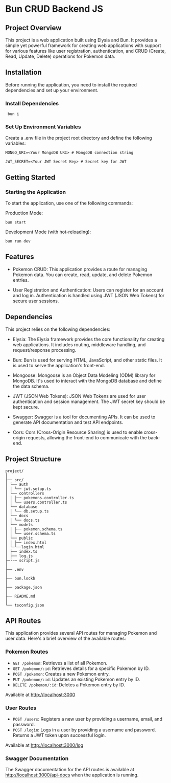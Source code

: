 # Bun CRUD Backend JS

## Project Overview

This project is a web application built using Elysia and Bun. It provides a simple yet powerful framework for creating web applications with support for various features like user registration, authentication, and CRUD (Create, Read, Update, Delete) operations for Pokemon data.

## Installation

Before running the application, you need to install the required dependencies and set up your environment.

### Install Dependencies

` bun i`

### Set Up Environment Variables

Create a .env file in the project root directory and define the following variables:

````
MONGO_URI=<Your MongoDB URI> # MongoDB connection string

JWT_SECRET=<Your JWT Secret Key> # Secret key for JWT
````

## Getting Started

### Starting the Application

To start the application, use one of the following commands:

Production Mode:

`bun start`

Development Mode (with hot-reloading):

`bun run dev`

## Features

- Pokemon CRUD: This application provides a route for managing Pokemon data. You can create, read, update, and delete Pokemon entries.

- User Registration and Authentication: Users can register for an account and log in. Authentication is handled using JWT (JSON Web Tokens) for secure user sessions.


## Dependencies

This project relies on the following dependencies:

- Elysia: The Elysia framework provides the core functionality for creating web applications. It includes routing, middleware handling, and request/response processing.

- Bun: Bun is used for serving HTML, JavaScript, and other static files. It is used to serve the application's front-end.

- Mongoose: Mongoose is an Object Data Modeling (ODM) library for MongoDB. It's used to interact with the MongoDB database and define the data schema.

- JWT (JSON Web Tokens): JSON Web Tokens are used for user authentication and session management. The JWT secret key should be kept secure.

- Swagger: Swagger is a tool for documenting APIs. It can be used to generate API documentation and test API endpoints.

- Cors: Cors (Cross-Origin Resource Sharing) is used to enable cross-origin requests, allowing the front-end to communicate with the back-end.


## Project Structure

```
project/
│
├── src/
│ └── auth
│ │ └── jwt.setup.ts
│ └── controllers
│ │ ├── pokemons.controller.ts
│ │ └── users.controller.ts
│ └── database
│ │ └── db.setup.ts
│ └── docs
│ │ └── docs.ts
│ └── models
│ │ ├── pokemon.schema.ts
│ │ └── user.schema.ts
│ └── public
│ │ ├── index.html
│ └─└──login.html
│ ├── index.ts
│ ├── log.js
├─└-─ script.js
│
├── .env
│
├── bun.lockb
│
├── package.json
│
├── README.md
│
└── tsconfig.json
```


## API Routes

This application provides several API routes for managing Pokemon and user data. Here's a brief overview of the available routes:

### Pokemon Routes

- `GET /pokemon`: Retrieves a list of all Pokemon.
- `GET /pokemon/:id`: Retrieves details for a specific Pokemon by ID.
- `POST /pokemon`: Creates a new Pokemon entry.
- `PUT /pokemon/:id`: Updates an existing Pokemon entry by ID.
- `DELETE /pokemon/:id`: Deletes a Pokemon entry by ID.

Available at [http://localhost:3000](http://localhost:3000) 

### User Routes

- `POST /users`: Registers a new user by providing a username, email, and password.
- `POST /login`: Logs in a user by providing a username and password. Returns a JWT token upon successful login.

Available at [http://localhost:3000/log](http://localhost:3000/log) 

### Swagger Documentation

The Swagger documentation for the API routes is available at [http://localhost:3000/api-docs](http://localhost:3000/api-docs) when the application is running.